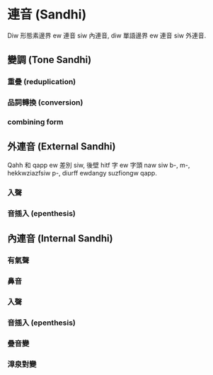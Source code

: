 # 連音 (Sandhi)

Diw 形態素邊界 ew 連音 siw 內連音, diw 單語邊界 ew 連音 siw 外連音.

## 變調 (Tone Sandhi)

### 重疊 (reduplication)

### 品詞轉換 (conversion)

### combining form

## 外連音 (External Sandhi)

Qahh 和 qapp ew 差別 siw, 後壁 hitf 字 ew 字頭 naw siw b-, m-, hekkwziazfsiw p-, diurff ewdangy suzfiongw qapp.

### 入聲

### 音插入 (epenthesis)

## 內連音 (Internal Sandhi)

### 有氣聲

### 鼻音

### 入聲

### 音插入 (epenthesis)

### 疊音變

### 漳泉對變
